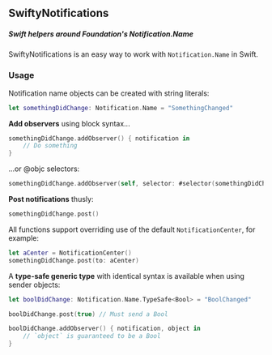 ## SwiftyNotifications
##### Swift helpers around Foundation's Notification.Name

SwiftyNotifications is an easy way to work with `Notification.Name` in Swift.

### Usage
Notification name objects can be created with string literals:
```swift
let somethingDidChange: Notification.Name = "SomethingChanged"
```

**Add observers** using block syntax...

```swift
somethingDidChange.addObserver() { notification in
	// Do something
}
```

...or @objc selectors:


```swift
somethingDidChange.addObserver(self, selector: #selector(somethingDidChange))
```

**Post notifications** thusly:

```swift
somethingDidChange.post()
```

All functions support overriding use of the default `NotificationCenter`, for example:

```swift
let aCenter = NotificationCenter()
somethingDidChange.post(to: aCenter)
```

A **type-safe generic type** with identical syntax is available when using sender objects:

```swift
let boolDidChange: Notification.Name.TypeSafe<Bool> = "BoolChanged"

boolDidChange.post(true) // Must send a Bool

boolDidChange.addObserver() { notification, object in
	// `object` is guaranteed to be a Bool
}
```